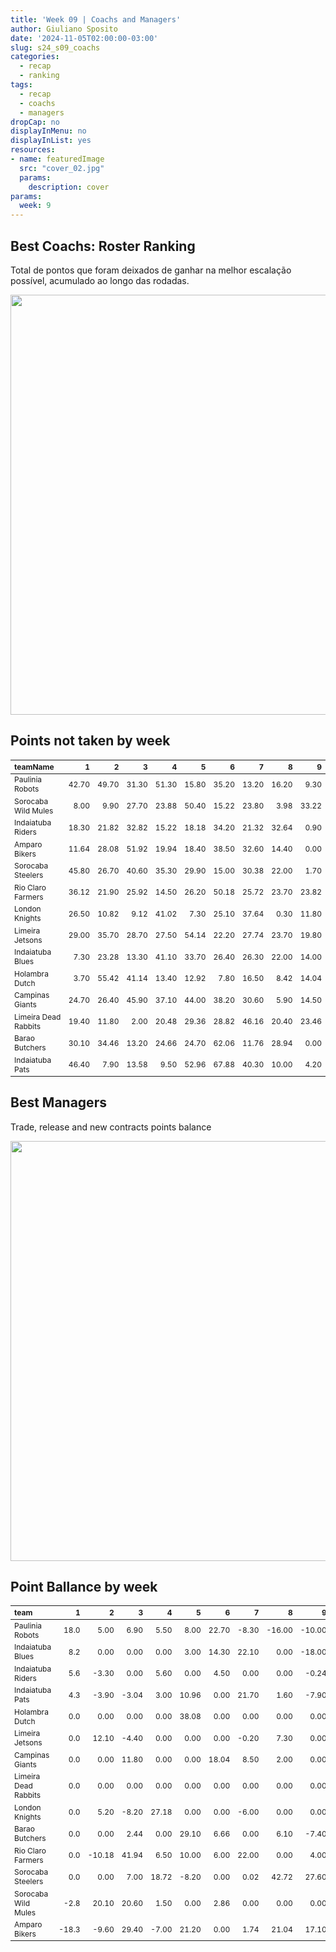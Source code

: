 ```yaml
---
title: 'Week 09 | Coachs and Managers'
author: Giuliano Sposito
date: '2024-11-05T02:00:00-03:00'
slug: s24_s09_coachs
categories:
  - recap
  - ranking
tags:
  - recap
  - coachs
  - managers
dropCap: no
displayInMenu: no
displayInList: yes
resources:
- name: featuredImage
  src: "cover_02.jpg"
  params:
    description: cover
params:
  week: 9
---
```

<script src="{{< blogdown/postref >}}index_files/kePrint/kePrint.js"></script>
<link href="{{< blogdown/postref >}}index_files/lightable/lightable.css" rel="stylesheet" />
<script src="{{< blogdown/postref >}}index_files/kePrint/kePrint.js"></script>
<link href="{{< blogdown/postref >}}index_files/lightable/lightable.css" rel="stylesheet" />

<!--more-->



## Best Coachs: Roster Ranking

Total de pontos que foram deixados de ganhar na melhor escalação possível, acumulado ao longo das rodadas.

<img src="{{< blogdown/postref >}}index_files/figure-html/bestCoachChart-1.png" width="672" />

## Points not taken by week

<table class="table" style="font-size: 12px; margin-left: auto; margin-right: auto;">
 <thead>
  <tr>
   <th style="text-align:left;"> teamName </th>
   <th style="text-align:right;"> 1 </th>
   <th style="text-align:right;"> 2 </th>
   <th style="text-align:right;"> 3 </th>
   <th style="text-align:right;"> 4 </th>
   <th style="text-align:right;"> 5 </th>
   <th style="text-align:right;"> 6 </th>
   <th style="text-align:right;"> 7 </th>
   <th style="text-align:right;"> 8 </th>
   <th style="text-align:right;"> 9 </th>
  </tr>
 </thead>
<tbody>
  <tr>
   <td style="text-align:left;"> Paulinia Robots </td>
   <td style="text-align:right;"> 42.70 </td>
   <td style="text-align:right;"> 49.70 </td>
   <td style="text-align:right;"> 31.30 </td>
   <td style="text-align:right;"> 51.30 </td>
   <td style="text-align:right;"> 15.80 </td>
   <td style="text-align:right;"> 35.20 </td>
   <td style="text-align:right;"> 13.20 </td>
   <td style="text-align:right;"> 16.20 </td>
   <td style="text-align:right;"> 9.30 </td>
  </tr>
  <tr>
   <td style="text-align:left;"> Sorocaba Wild Mules </td>
   <td style="text-align:right;"> 8.00 </td>
   <td style="text-align:right;"> 9.90 </td>
   <td style="text-align:right;"> 27.70 </td>
   <td style="text-align:right;"> 23.88 </td>
   <td style="text-align:right;"> 50.40 </td>
   <td style="text-align:right;"> 15.22 </td>
   <td style="text-align:right;"> 23.80 </td>
   <td style="text-align:right;"> 3.98 </td>
   <td style="text-align:right;"> 33.22 </td>
  </tr>
  <tr>
   <td style="text-align:left;"> Indaiatuba Riders </td>
   <td style="text-align:right;"> 18.30 </td>
   <td style="text-align:right;"> 21.82 </td>
   <td style="text-align:right;"> 32.82 </td>
   <td style="text-align:right;"> 15.22 </td>
   <td style="text-align:right;"> 18.18 </td>
   <td style="text-align:right;"> 34.20 </td>
   <td style="text-align:right;"> 21.32 </td>
   <td style="text-align:right;"> 32.64 </td>
   <td style="text-align:right;"> 0.90 </td>
  </tr>
  <tr>
   <td style="text-align:left;"> Amparo Bikers </td>
   <td style="text-align:right;"> 11.64 </td>
   <td style="text-align:right;"> 28.08 </td>
   <td style="text-align:right;"> 51.92 </td>
   <td style="text-align:right;"> 19.94 </td>
   <td style="text-align:right;"> 18.40 </td>
   <td style="text-align:right;"> 38.50 </td>
   <td style="text-align:right;"> 32.60 </td>
   <td style="text-align:right;"> 14.40 </td>
   <td style="text-align:right;"> 0.00 </td>
  </tr>
  <tr>
   <td style="text-align:left;"> Sorocaba Steelers </td>
   <td style="text-align:right;"> 45.80 </td>
   <td style="text-align:right;"> 26.70 </td>
   <td style="text-align:right;"> 40.60 </td>
   <td style="text-align:right;"> 35.30 </td>
   <td style="text-align:right;"> 29.90 </td>
   <td style="text-align:right;"> 15.00 </td>
   <td style="text-align:right;"> 30.38 </td>
   <td style="text-align:right;"> 22.00 </td>
   <td style="text-align:right;"> 1.70 </td>
  </tr>
  <tr>
   <td style="text-align:left;"> Rio Claro Farmers </td>
   <td style="text-align:right;"> 36.12 </td>
   <td style="text-align:right;"> 21.90 </td>
   <td style="text-align:right;"> 25.92 </td>
   <td style="text-align:right;"> 14.50 </td>
   <td style="text-align:right;"> 26.20 </td>
   <td style="text-align:right;"> 50.18 </td>
   <td style="text-align:right;"> 25.72 </td>
   <td style="text-align:right;"> 23.70 </td>
   <td style="text-align:right;"> 23.82 </td>
  </tr>
  <tr>
   <td style="text-align:left;"> London Knights </td>
   <td style="text-align:right;"> 26.50 </td>
   <td style="text-align:right;"> 10.82 </td>
   <td style="text-align:right;"> 9.12 </td>
   <td style="text-align:right;"> 41.02 </td>
   <td style="text-align:right;"> 7.30 </td>
   <td style="text-align:right;"> 25.10 </td>
   <td style="text-align:right;"> 37.64 </td>
   <td style="text-align:right;"> 0.30 </td>
   <td style="text-align:right;"> 11.80 </td>
  </tr>
  <tr>
   <td style="text-align:left;"> Limeira Jetsons </td>
   <td style="text-align:right;"> 29.00 </td>
   <td style="text-align:right;"> 35.70 </td>
   <td style="text-align:right;"> 28.70 </td>
   <td style="text-align:right;"> 27.50 </td>
   <td style="text-align:right;"> 54.14 </td>
   <td style="text-align:right;"> 22.20 </td>
   <td style="text-align:right;"> 27.74 </td>
   <td style="text-align:right;"> 23.70 </td>
   <td style="text-align:right;"> 19.80 </td>
  </tr>
  <tr>
   <td style="text-align:left;"> Indaiatuba Blues </td>
   <td style="text-align:right;"> 7.30 </td>
   <td style="text-align:right;"> 23.28 </td>
   <td style="text-align:right;"> 13.30 </td>
   <td style="text-align:right;"> 41.10 </td>
   <td style="text-align:right;"> 33.70 </td>
   <td style="text-align:right;"> 26.40 </td>
   <td style="text-align:right;"> 26.30 </td>
   <td style="text-align:right;"> 22.00 </td>
   <td style="text-align:right;"> 14.00 </td>
  </tr>
  <tr>
   <td style="text-align:left;"> Holambra Dutch </td>
   <td style="text-align:right;"> 3.70 </td>
   <td style="text-align:right;"> 55.42 </td>
   <td style="text-align:right;"> 41.14 </td>
   <td style="text-align:right;"> 13.40 </td>
   <td style="text-align:right;"> 12.92 </td>
   <td style="text-align:right;"> 7.80 </td>
   <td style="text-align:right;"> 16.50 </td>
   <td style="text-align:right;"> 8.42 </td>
   <td style="text-align:right;"> 14.04 </td>
  </tr>
  <tr>
   <td style="text-align:left;"> Campinas Giants </td>
   <td style="text-align:right;"> 24.70 </td>
   <td style="text-align:right;"> 26.40 </td>
   <td style="text-align:right;"> 45.90 </td>
   <td style="text-align:right;"> 37.10 </td>
   <td style="text-align:right;"> 44.00 </td>
   <td style="text-align:right;"> 38.20 </td>
   <td style="text-align:right;"> 30.60 </td>
   <td style="text-align:right;"> 5.90 </td>
   <td style="text-align:right;"> 14.50 </td>
  </tr>
  <tr>
   <td style="text-align:left;"> Limeira Dead Rabbits </td>
   <td style="text-align:right;"> 19.40 </td>
   <td style="text-align:right;"> 11.80 </td>
   <td style="text-align:right;"> 2.00 </td>
   <td style="text-align:right;"> 20.48 </td>
   <td style="text-align:right;"> 29.36 </td>
   <td style="text-align:right;"> 28.82 </td>
   <td style="text-align:right;"> 46.16 </td>
   <td style="text-align:right;"> 20.40 </td>
   <td style="text-align:right;"> 23.46 </td>
  </tr>
  <tr>
   <td style="text-align:left;"> Barao Butchers </td>
   <td style="text-align:right;"> 30.10 </td>
   <td style="text-align:right;"> 34.46 </td>
   <td style="text-align:right;"> 13.20 </td>
   <td style="text-align:right;"> 24.66 </td>
   <td style="text-align:right;"> 24.70 </td>
   <td style="text-align:right;"> 62.06 </td>
   <td style="text-align:right;"> 11.76 </td>
   <td style="text-align:right;"> 28.94 </td>
   <td style="text-align:right;"> 0.00 </td>
  </tr>
  <tr>
   <td style="text-align:left;"> Indaiatuba Pats </td>
   <td style="text-align:right;"> 46.40 </td>
   <td style="text-align:right;"> 7.90 </td>
   <td style="text-align:right;"> 13.58 </td>
   <td style="text-align:right;"> 9.50 </td>
   <td style="text-align:right;"> 52.96 </td>
   <td style="text-align:right;"> 67.88 </td>
   <td style="text-align:right;"> 40.30 </td>
   <td style="text-align:right;"> 10.00 </td>
   <td style="text-align:right;"> 4.20 </td>
  </tr>
</tbody>
</table>

## Best Managers

Trade, release and new contracts points balance

<img src="{{< blogdown/postref >}}index_files/figure-html/bestManagerChart-1.png" width="672" />


## Point Ballance by week

<table class="table" style="font-size: 12px; margin-left: auto; margin-right: auto;">
 <thead>
  <tr>
   <th style="text-align:left;"> team </th>
   <th style="text-align:right;"> 1 </th>
   <th style="text-align:right;"> 2 </th>
   <th style="text-align:right;"> 3 </th>
   <th style="text-align:right;"> 4 </th>
   <th style="text-align:right;"> 5 </th>
   <th style="text-align:right;"> 6 </th>
   <th style="text-align:right;"> 7 </th>
   <th style="text-align:right;"> 8 </th>
   <th style="text-align:right;"> 9 </th>
  </tr>
 </thead>
<tbody>
  <tr>
   <td style="text-align:left;"> Paulinia Robots </td>
   <td style="text-align:right;"> 18.0 </td>
   <td style="text-align:right;"> 5.00 </td>
   <td style="text-align:right;"> 6.90 </td>
   <td style="text-align:right;"> 5.50 </td>
   <td style="text-align:right;"> 8.00 </td>
   <td style="text-align:right;"> 22.70 </td>
   <td style="text-align:right;"> -8.30 </td>
   <td style="text-align:right;"> -16.00 </td>
   <td style="text-align:right;"> -10.00 </td>
  </tr>
  <tr>
   <td style="text-align:left;"> Indaiatuba Blues </td>
   <td style="text-align:right;"> 8.2 </td>
   <td style="text-align:right;"> 0.00 </td>
   <td style="text-align:right;"> 0.00 </td>
   <td style="text-align:right;"> 0.00 </td>
   <td style="text-align:right;"> 3.00 </td>
   <td style="text-align:right;"> 14.30 </td>
   <td style="text-align:right;"> 22.10 </td>
   <td style="text-align:right;"> 0.00 </td>
   <td style="text-align:right;"> -18.00 </td>
  </tr>
  <tr>
   <td style="text-align:left;"> Indaiatuba Riders </td>
   <td style="text-align:right;"> 5.6 </td>
   <td style="text-align:right;"> -3.30 </td>
   <td style="text-align:right;"> 0.00 </td>
   <td style="text-align:right;"> 5.60 </td>
   <td style="text-align:right;"> 0.00 </td>
   <td style="text-align:right;"> 4.50 </td>
   <td style="text-align:right;"> 0.00 </td>
   <td style="text-align:right;"> 0.00 </td>
   <td style="text-align:right;"> -0.24 </td>
  </tr>
  <tr>
   <td style="text-align:left;"> Indaiatuba Pats </td>
   <td style="text-align:right;"> 4.3 </td>
   <td style="text-align:right;"> -3.90 </td>
   <td style="text-align:right;"> -3.04 </td>
   <td style="text-align:right;"> 3.00 </td>
   <td style="text-align:right;"> 10.96 </td>
   <td style="text-align:right;"> 0.00 </td>
   <td style="text-align:right;"> 21.70 </td>
   <td style="text-align:right;"> 1.60 </td>
   <td style="text-align:right;"> -7.90 </td>
  </tr>
  <tr>
   <td style="text-align:left;"> Holambra Dutch </td>
   <td style="text-align:right;"> 0.0 </td>
   <td style="text-align:right;"> 0.00 </td>
   <td style="text-align:right;"> 0.00 </td>
   <td style="text-align:right;"> 0.00 </td>
   <td style="text-align:right;"> 38.08 </td>
   <td style="text-align:right;"> 0.00 </td>
   <td style="text-align:right;"> 0.00 </td>
   <td style="text-align:right;"> 0.00 </td>
   <td style="text-align:right;"> 0.00 </td>
  </tr>
  <tr>
   <td style="text-align:left;"> Limeira Jetsons </td>
   <td style="text-align:right;"> 0.0 </td>
   <td style="text-align:right;"> 12.10 </td>
   <td style="text-align:right;"> -4.40 </td>
   <td style="text-align:right;"> 0.00 </td>
   <td style="text-align:right;"> 0.00 </td>
   <td style="text-align:right;"> 0.00 </td>
   <td style="text-align:right;"> -0.20 </td>
   <td style="text-align:right;"> 7.30 </td>
   <td style="text-align:right;"> 0.00 </td>
  </tr>
  <tr>
   <td style="text-align:left;"> Campinas Giants </td>
   <td style="text-align:right;"> 0.0 </td>
   <td style="text-align:right;"> 0.00 </td>
   <td style="text-align:right;"> 11.80 </td>
   <td style="text-align:right;"> 0.00 </td>
   <td style="text-align:right;"> 0.00 </td>
   <td style="text-align:right;"> 18.04 </td>
   <td style="text-align:right;"> 8.50 </td>
   <td style="text-align:right;"> 2.00 </td>
   <td style="text-align:right;"> 0.00 </td>
  </tr>
  <tr>
   <td style="text-align:left;"> Limeira Dead Rabbits </td>
   <td style="text-align:right;"> 0.0 </td>
   <td style="text-align:right;"> 0.00 </td>
   <td style="text-align:right;"> 0.00 </td>
   <td style="text-align:right;"> 0.00 </td>
   <td style="text-align:right;"> 0.00 </td>
   <td style="text-align:right;"> 0.00 </td>
   <td style="text-align:right;"> 0.00 </td>
   <td style="text-align:right;"> 0.00 </td>
   <td style="text-align:right;"> 0.00 </td>
  </tr>
  <tr>
   <td style="text-align:left;"> London Knights </td>
   <td style="text-align:right;"> 0.0 </td>
   <td style="text-align:right;"> 5.20 </td>
   <td style="text-align:right;"> -8.20 </td>
   <td style="text-align:right;"> 27.18 </td>
   <td style="text-align:right;"> 0.00 </td>
   <td style="text-align:right;"> 0.00 </td>
   <td style="text-align:right;"> -6.00 </td>
   <td style="text-align:right;"> 0.00 </td>
   <td style="text-align:right;"> 0.00 </td>
  </tr>
  <tr>
   <td style="text-align:left;"> Barao Butchers </td>
   <td style="text-align:right;"> 0.0 </td>
   <td style="text-align:right;"> 0.00 </td>
   <td style="text-align:right;"> 2.44 </td>
   <td style="text-align:right;"> 0.00 </td>
   <td style="text-align:right;"> 29.10 </td>
   <td style="text-align:right;"> 6.66 </td>
   <td style="text-align:right;"> 0.00 </td>
   <td style="text-align:right;"> 6.10 </td>
   <td style="text-align:right;"> -7.40 </td>
  </tr>
  <tr>
   <td style="text-align:left;"> Rio Claro Farmers </td>
   <td style="text-align:right;"> 0.0 </td>
   <td style="text-align:right;"> -10.18 </td>
   <td style="text-align:right;"> 41.94 </td>
   <td style="text-align:right;"> 6.50 </td>
   <td style="text-align:right;"> 10.00 </td>
   <td style="text-align:right;"> 6.00 </td>
   <td style="text-align:right;"> 22.00 </td>
   <td style="text-align:right;"> 0.00 </td>
   <td style="text-align:right;"> 4.00 </td>
  </tr>
  <tr>
   <td style="text-align:left;"> Sorocaba Steelers </td>
   <td style="text-align:right;"> 0.0 </td>
   <td style="text-align:right;"> 0.00 </td>
   <td style="text-align:right;"> 7.00 </td>
   <td style="text-align:right;"> 18.72 </td>
   <td style="text-align:right;"> -8.20 </td>
   <td style="text-align:right;"> 0.00 </td>
   <td style="text-align:right;"> 0.02 </td>
   <td style="text-align:right;"> 42.72 </td>
   <td style="text-align:right;"> 27.60 </td>
  </tr>
  <tr>
   <td style="text-align:left;"> Sorocaba Wild Mules </td>
   <td style="text-align:right;"> -2.8 </td>
   <td style="text-align:right;"> 20.10 </td>
   <td style="text-align:right;"> 20.60 </td>
   <td style="text-align:right;"> 1.50 </td>
   <td style="text-align:right;"> 0.00 </td>
   <td style="text-align:right;"> 2.86 </td>
   <td style="text-align:right;"> 0.00 </td>
   <td style="text-align:right;"> 0.00 </td>
   <td style="text-align:right;"> 0.00 </td>
  </tr>
  <tr>
   <td style="text-align:left;"> Amparo Bikers </td>
   <td style="text-align:right;"> -18.3 </td>
   <td style="text-align:right;"> -9.60 </td>
   <td style="text-align:right;"> 29.40 </td>
   <td style="text-align:right;"> -7.00 </td>
   <td style="text-align:right;"> 21.20 </td>
   <td style="text-align:right;"> 0.00 </td>
   <td style="text-align:right;"> 1.74 </td>
   <td style="text-align:right;"> 21.04 </td>
   <td style="text-align:right;"> 17.10 </td>
  </tr>
</tbody>
</table>
